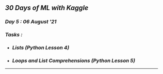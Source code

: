 ## _30 Days of ML with Kaggle_
### _Day 5 : 06 August '21_
### _Tasks :_
* ### _Lists (Python Lesson 4)_
* ### _Loops and List Comprehensions (Python Lesson 5)_
---

